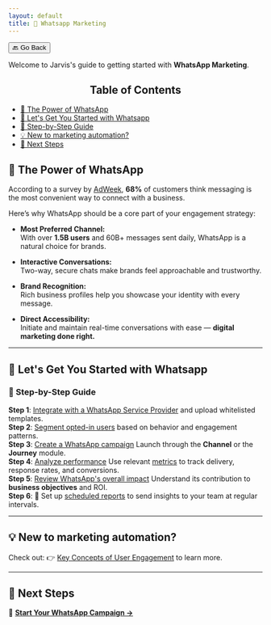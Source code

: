 ```yaml
---
layout: default
title: 💬 Whatsapp Marketing
---
```


<button onclick="window.history.back()">🔙 Go Back</button>

Welcome to Jarvis's guide to getting started with **WhatsApp Marketing**.

<aside class="toc">
  <h2 style="text-align: center;">Table of Contents</h2>
  <ul>
    <li><a href="#-the-power-of-whatsapp">🌟 The Power of WhatsApp</a></li>
    <li><a href="#-lets-get-you-started-with-whatsapp">🚀 Let's Get You Started with Whatsapp</a></li>
    <li><a href="#-step-by-step-guide">📌 Step-by-Step Guide</a></li>
    <li><a href="#-new-to-marketing-automation">💡 New to marketing automation?</a></li>
    <li><a href="#-next-steps">🚀 Next Steps</a></li>
  </ul>
</aside>

## 🌟 The Power of WhatsApp

According to a survey by [AdWeek](https://www.adweek.com/digital/heres-how-messaging-is-positioned-to-dominate-in-2019/), **68%** of customers think messaging is the most convenient way to connect with a business.

Here’s why WhatsApp should be a core part of your engagement strategy:

- **Most Preferred Channel:**  
  With over **1.5B users** and 60B+ messages sent daily, WhatsApp is a natural choice for brands.

- **Interactive Conversations:**  
  Two-way, secure chats make brands feel approachable and trustworthy.

- **Brand Recognition:**  
  Rich business profiles help you showcase your identity with every message.

- **Direct Accessibility:**  
  Initiate and maintain real-time conversations with ease — **digital marketing done right.**

---

## 🚀 Let's Get You Started with Whatsapp

### 📌 Step-by-Step Guide

**Step 1**: [Integrate with a WhatsApp Service Provider](./whatsapp-configuration) and upload whitelisted templates.<br>
**Step 2**: [Segment opted-in users](segments.html) based on behavior and engagement patterns.<br>
**Step 3**: [Create a WhatsApp campaign](creating-whatsapp-campaigns.html) Launch through the **Channel** or the **Journey** module.<br>
**Step 4**: [Analyze performance](analyzing-whatsapp-campaigns.html) Use relevant [metrics](channel-campaign-performance-metrics.html#section-whatsapp) to track delivery, response rates, and conversions.<br>
**Step 5**: [Review WhatsApp's overall impact](analyzing-web-push-overview.html) Understand its contribution to **business objectives** and ROI.<br>
**Step 6**: 📩 Set up [scheduled reports](analyzing-whatsapp-campaigns.html#section-schedule-a-report) to send insights to your team at regular intervals.<br>

---

## 💡 **New to marketing automation?** 

Check out: 👉 [Key Concepts of User Engagement](user-engagement.html) to learn more.

---

## 🚀 Next Steps

🎯 **[Start Your WhatsApp Campaign →](./creating-whatsapp-campaigns.html)**
